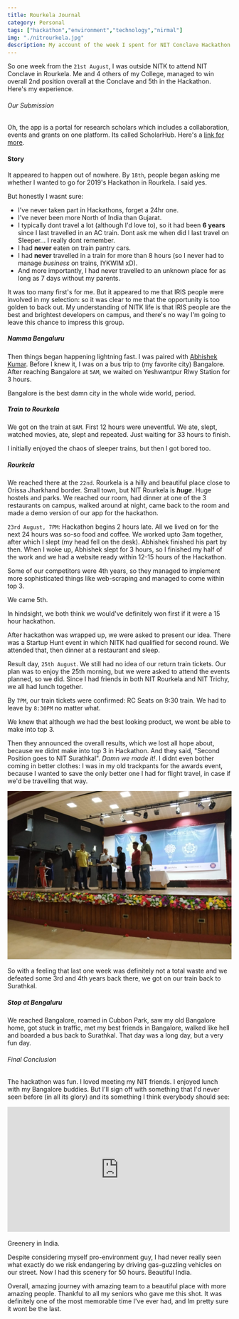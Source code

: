 ```yaml
---
title: Rourkela Journal
category: Personal
tags: ["hackathon","environment","technology","nirmal"]
img: "./nitrourkela.jpg"
description: My account of the week I spent for NIT Conclave Hackathon at NITRKL.
---
```


So one week from the `21st August`, I was outside NITK to attend NIT Conclave in Rourkela. Me and 4 others of my College, managed to win overall 2nd position overall at the Conclave and 5th in the Hackathon. Here's my experience. 

###### Our Submission
Oh, the app is a portal for research scholars which includes a collaboration, events and grants on one platform. Its called ScholarHub. Here's a [link for more]({{site.url}}/project.html).


#### Story
It appeared to happen out of nowhere. By `18th`, people began asking me whether I wanted to go for 2019's Hackathon in Rourkela. I said yes.

But honestly I wasnt sure: 
- I've never taken part in Hackathons, forget a 24hr one.
- I've never been more North of India than Gujarat.
- I typically dont travel a lot (although I'd love to), so it had been **6 years** since I last travelled in an AC train. Dont ask me when did I last travel on Sleeper... I really dont remember.
- I had **never** eaten on train pantry cars.
- I had **never** travelled in a train for more than 8 hours (so I never had to manage *business* on trains, IYKWIM xD).
- And more importantly, I had never travelled to an unknown place for as long as 7 days without my parents.

It was too many first's for me. But it appeared to me that IRIS people were involved in my selection: so it was clear to me that the opportunity is too golden to back out. My understanding of NITK life is that IRIS people are the best and brightest developers on campus, and there's no way I'm going to leave this chance to impress this group.

##### Namma Bengaluru
Then things began happening lightning fast. I was paired with [Abhishek Kumar](https://abhishekkumar2718.github.io). Before I knew it,  I was on a bus trip to (my favorite city) Bangalore. After reaching Bangalore at `5AM`, we waited on Yeshwantpur Rlwy Station for 3 hours. 

Bangalore is the best damn city in the whole wide world, period.

##### Train to Rourkela
We got on the train at `8AM`. First 12 hours were uneventful. We ate, slept, watched movies, ate, slept and repeated. Just waiting for 33 hours to finish.

I initially enjoyed the chaos of sleeper trains, but then I got bored too.

##### Rourkela
We reached there at the `22nd`. Rourkela is a hilly and beautiful place close to Orissa Jharkhand border. Small town, but NIT Rourkela is ***huge***. Huge hostels and parks. We reached our room, had dinner at one of the 3 restaurants on campus, walked around at night, came back to the room and made a demo version of our app for the hackathon.

`23rd August, 7PM`: Hackathon begins 2 hours late. All we lived on for the next 24 hours was so-so food and coffee. We worked upto 3am together, after which I slept (my head fell on the desk). Abhishek finished his part by then. When I woke up, Abhishek slept for 3 hours, so I finished my half of the work and we had a website ready within 12-15 hours of the Hackathon.

Some of our competitors were 4th years, so they managed to implement more sophisticated things like web-scraping and managed to come within top 3. 

We came 5th. 

In hindsight, we both think we would've definitely won first if it were a 15 hour hackathon.

After hackathon was wrapped up, we were asked to present our idea. There was a Startup Hunt event in which NITK had qualified for second round. We attended that, then dinner at a restaurant and sleep. 

Result day, `25th August`. We still had no idea of our return train tickets. Our plan was to enjoy the 25th morning, but we were asked to attend the events planned, so we did. Since I had friends in both NIT Rourkela and NIT Trichy, we all had lunch together.

By `7PM`, our train tickets were confirmed: RC Seats on 9:30 train. We had to leave by `8:30PM` no matter what. 

We knew that although we had the best looking product, we wont be able to make into top 3. 


Then they announced the overall results, which we lost all hope about, because we didnt make into top 3 in Hackathon. And they said, "Second Position goes to NIT Surathkal". *Damn we made it!*. I didnt even bother coming in better clothes: I was in my old trackpants for the awards event, because I wanted to save the only better one I had for flight travel, in case if we'd be travelling that way.

![alt text](Conclave.jpeg "Logo Title Text 1")

So with a feeling that last one week was definitely not a total waste and we defeated some 3rd and 4th years back there, we got on our train back to Surathkal.

##### Stop at Bengaluru
We reached Bangalore, roamed in Cubbon Park, saw my old Bangalore home, got stuck in traffic, met my best friends in Bangalore, walked like hell and boarded a bus back to Surathkal. That day was a long day, but a very fun day.

###### Final Conclusion
The hackathon was fun. I loved meeting my NIT friends. I enjoyed lunch with my Bangalore buddies. But I'll sign off with something that I'd never seen before (in all its glory) and its something I think everybody should see:

<div class="video-container">
                <iframe src="https://player.vimeo.com/video/359937237?title=0&amp;byline=0&amp;portrait=0&amp;color=F64B39" width="500" height="281" frameborder="0" webkitallowfullscreen mozallowfullscreen allowfullscreen></iframe> 
                </div>

Greenery in India. 

Despite considering myself pro-environment guy, I had never really seen what exactly do we risk endangering by driving gas-guzzling vehicles on our street. Now I had this scenery for 50 hours. Beautiful India.

Overall, amazing journey with amazing team to a beautiful place with more amazing people. Thankful to all my seniors who gave me this shot. It was definitely one of the most memorable time I've ever had, and Im pretty sure it wont be the last.